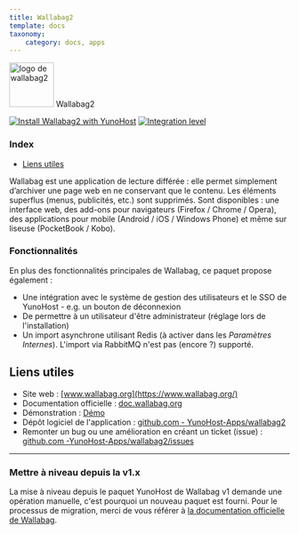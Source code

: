 ```yaml
---
title: Wallabag2
template: docs
taxonomy:
    category: docs, apps
---
```


<img src="/images/wallabag2_logo.svg" height="80px" alt="logo de wallabag2"> Wallabag2

[![Install Wallabag2 with YunoHost](https://install-app.yunohost.org/install-with-yunohost.png)](https://install-app.yunohost.org/?app=wallabag2) [![Integration level](https://dash.yunohost.org/integration/wallabag2.svg)](https://dash.yunohost.org/appci/app/wallabag2)

### Index

- [Liens utiles](#liens-utiles)

Wallabag est une application de lecture différée : elle permet simplement d’archiver une page web en ne conservant que le contenu. Les éléments superflus (menus, publicités, etc.) sont supprimés. Sont disponibles : une interface web, des add-ons pour navigateurs (Firefox / Chrome / Opera), des applications pour mobile (Android / iOS / Windows Phone) et même sur liseuse (PocketBook / Kobo).

### Fonctionnalités

En plus des fonctionnalités principales de Wallabag, ce paquet propose également :

* Une intégration avec le système de gestion des utilisateurs et le SSO de YunoHost - e.g. un bouton de déconnexion
* De permettre à un utilisateur d'être administrateur (réglage lors de l'installation)
* Un import asynchrone utilisant Redis (à activer dans les *Paramètres Internes*). L'import via RabbitMQ n'est pas (encore ?) supporté.

## Liens utiles

+ Site web : [www.wallabag.org](https://www.wallabag.org/)
+ Documentation officielle : [doc.wallabag.org](https://doc.wallabag.org/)
+ Démonstration : [Démo](https://vimeo.com/video/167435064)
+ Dépôt logiciel de l'application : [github.com - YunoHost-Apps/wallabag2](https://github.com/YunoHost-Apps/wallabag2_ynh)
+ Remonter un bug ou une amélioration en créant un ticket (issue) : [github.com -YunoHost-Apps/wallabag2/issues](https://github.com/YunoHost-Apps/wallabag2_ynh/issues)

----

### Mettre à niveau depuis la v1.x

La mise à niveau depuis le paquet YunoHost de Wallabag v1 demande une opération manuelle, c'est pourquoi un nouveau paquet est fourni. Pour le processus de migration, merci de vous référer à [la documentation officielle 
de Wallabag](https://doc.wallabag.org/fr/user/import/wallabagv1.html).
